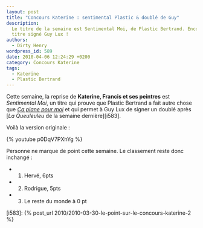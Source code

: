 ```yaml
---
layout: post
title: "Concours Katerine : sentimental Plastic & doublé de Guy"
description:
  Le titre de la semaine est Sentimental Moi, de Plastic Bertrand. Encore un
  titre signé Guy Lux !
authors:
  - Dirty Henry
wordpress_id: 589
date: 2010-04-06 12:24:29 +0200
category: Concours Katerine
tags:
  - Katerine
  - Plastic Bertrand
---
```


Cette semaine, la reprise de **Katerine, Francis et ses peintres** est
_Sentimental Moi_, un titre qui prouve que Plastic Bertrand a fait autre chose
que [_Ça plane pour moi_][1] et qui permet à Guy Lux de signer un doublé après
[_La Queuleuleu_ de la semaine dernière][i583].

Voilà la version originale :

{% youtube p0DqV7PXhYg %}

Personne ne marque de point cette semaine. Le classement reste donc inchangé :

- 1. Hervé, 6pts
- 2. Rodrigue, 5pts
- 3. Le reste du monde à 0 pt

[i583]: {% post_url 2010/2010-03-30-le-point-sur-le-concours-katerine-2 %}

[1]: https://song.link/fr/i/78609231
